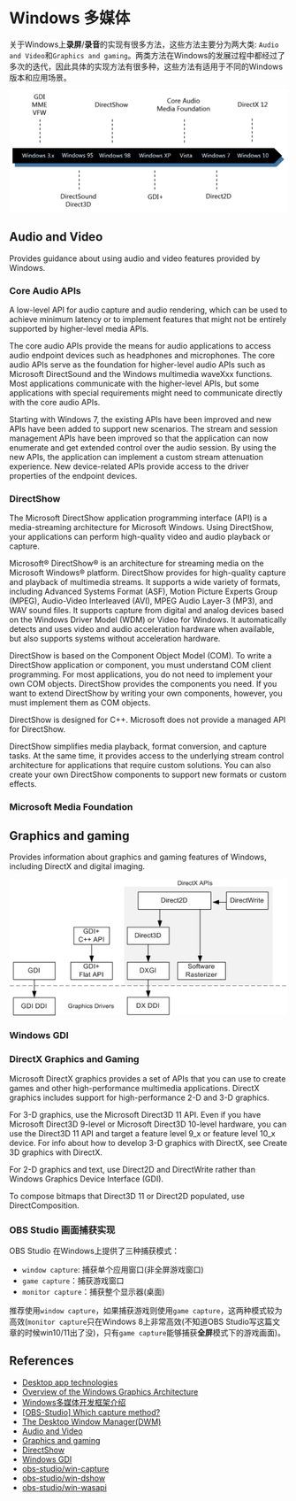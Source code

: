 # Windows 多媒体

关于Windows上**录屏**/**录音**的实现有很多方法，这些方法主要分为两大类: `Audio and Video`和`Graphics and gaming`。两类方法在Windows的发展过程中都经过了多次的迭代，因此具体的实现方法有很多种，这些方法有适用于不同的Windows版本和应用场景。

![Multimedia](/14_windows_mm/win_mm_dep.png)

## Audio and Video

Provides guidance about using audio and video features provided by Windows.

### Core Audio APIs

A low-level API for audio capture and audio rendering, which can be used to achieve minimum latency or to implement features that might not be entirely supported by higher-level media APIs.

The core audio APIs provide the means for audio applications to access audio endpoint devices such as headphones and microphones. The core audio APIs serve as the foundation for higher-level audio APIs such as Microsoft DirectSound and the Windows multimedia waveXxx functions. Most applications communicate with the higher-level APIs, but some applications with special requirements might need to communicate directly with the core audio APIs.

Starting with Windows 7, the existing APIs have been improved and new APIs have been added to support new scenarios. The stream and session management APIs have been improved so that the application can now enumerate and get extended control over the audio session. By using the new APIs, the application can implement a custom stream attenuation experience. New device-related APIs provide access to the driver properties of the endpoint devices.

### DirectShow

The Microsoft DirectShow application programming interface (API) is a media-streaming architecture for Microsoft Windows. Using DirectShow, your applications can perform high-quality video and audio playback or capture.

Microsoft® DirectShow® is an architecture for streaming media on the Microsoft Windows® platform. DirectShow provides for high-quality capture and playback of multimedia streams. It supports a wide variety of formats, including Advanced Systems Format (ASF), Motion Picture Experts Group (MPEG), Audio-Video Interleaved (AVI), MPEG Audio Layer-3 (MP3), and WAV sound files. It supports capture from digital and analog devices based on the Windows Driver Model (WDM) or Video for Windows. It automatically detects and uses video and audio acceleration hardware when available, but also supports systems without acceleration hardware.

DirectShow is based on the Component Object Model (COM). To write a DirectShow application or component, you must understand COM client programming. For most applications, you do not need to implement your own COM objects. DirectShow provides the components you need. If you want to extend DirectShow by writing your own components, however, you must implement them as COM objects.

DirectShow is designed for C++. Microsoft does not provide a managed API for DirectShow.

DirectShow simplifies media playback, format conversion, and capture tasks. At the same time, it provides access to the underlying stream control architecture for applications that require custom solutions. You can also create your own DirectShow components to support new formats or custom effects.

### Microsoft Media Foundation

## Graphics and gaming

Provides information about graphics and gaming features of Windows, including DirectX and digital imaging.

![Windows Graphics Architecture](/14_windows_mm/win_graphics_arch.png)

### Windows GDI

### DirectX Graphics and Gaming

Microsoft DirectX graphics provides a set of APIs that you can use to create games and other high-performance multimedia applications. DirectX graphics includes support for high-performance 2-D and 3-D graphics.

For 3-D graphics, use the Microsoft Direct3D 11 API. Even if you have Microsoft Direct3D 9-level or Microsoft Direct3D 10-level hardware, you can use the Direct3D 11 API and target a feature level 9_x or feature level 10_x device. For info about how to develop 3-D graphics with DirectX, see Create 3D graphics with DirectX.

For 2-D graphics and text, use Direct2D and DirectWrite rather than Windows Graphics Device Interface (GDI).

To compose bitmaps that Direct3D 11 or Direct2D populated, use DirectComposition.

### OBS Studio 画面捕获实现

OBS Studio 在Windows上提供了三种捕获模式：

- `window capture`: 捕获单个应用窗口(非全屏游戏窗口)
- `game capture`：捕获游戏窗口
- `monitor capture`：捕获整个显示器(桌面)
  
推荐使用`window capture`，如果捕获游戏则使用`game capture`，这两种模式较为高效(`monitor capture`只在Windows 8上非常高效(不知道OBS Studio写这篇文章的时候win10/11出了没)，只有`game capture`能够捕获**全屏**模式下的游戏画面)。

## References

- [Desktop app technologies](https://docs.microsoft.com/en-gb/windows/win32/desktop-app-technologies)
- [Overview of the Windows Graphics Architecture](https://docs.microsoft.com/en-us/windows/win32/learnwin32/overview-of-the-windows-graphics-architecture)
- [Windows多媒体开发框架介绍](https://blog.csdn.net/jay103/article/details/86665419)
- [[OBS-Studio] Which capture method?](https://jp9000.github.io/OBS/general/whatcapture.html)
- [The Desktop Window Manager(DWM)](https://docs.microsoft.com/en-us/windows/win32/learnwin32/the-desktop-window-manager)
- [Audio and Video](https://docs.microsoft.com/en-gb/windows/win32/audio-and-video)
- [Graphics and gaming](https://docs.microsoft.com/en-gb/windows/win32/graphics-and-multimedia)
- [DirectShow](https://docs.microsoft.com/en-us/windows/win32/directshow/directshow)
- [Windows GDI](https://docs.microsoft.com/en-us/windows/win32/gdi/windows-gdi)
- [obs-studio/win-capture](https://github.com/obsproject/obs-studio/tree/master/plugins/win-capture)
- [obs-studio/win-dshow](https://github.com/obsproject/obs-studio/tree/master/plugins/win-dshow)
- [obs-studio/win-wasapi](https://github.com/obsproject/obs-studio/tree/master/plugins/win-wasapi)
